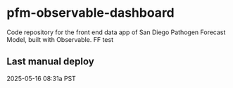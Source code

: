 # pfm-observable-dashboard

Code repository for the front end data app of San Diego Pathogen Forecast Model, built with Observable.
FF test
## Last manual deploy
2025-05-16 08:31a PST
